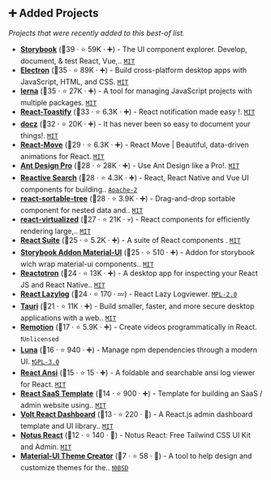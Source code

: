 ## ➕ Added Projects

_Projects that were recently added to this best-of list._

- <b><a href="https://github.com/storybookjs/storybook">Storybook</a></b> (🥇39 ·  ⭐ 59K · ➕) - The UI component explorer. Develop, document, & test React, Vue,.. <code><a href="http://bit.ly/34MBwT8">MIT</a></code>
- <b><a href="https://github.com/electron/electron">Electron</a></b> (🥇35 ·  ⭐ 89K · ➕) - Build cross-platform desktop apps with JavaScript, HTML, and CSS. <code><a href="http://bit.ly/34MBwT8">MIT</a></code>
- <b><a href="https://github.com/lerna/lerna">lerna</a></b> (🥈35 ·  ⭐ 27K · ➕) - A tool for managing JavaScript projects with multiple packages. <code><a href="http://bit.ly/34MBwT8">MIT</a></code>
- <b><a href="https://github.com/fkhadra/react-toastify">React-Toastify</a></b> (🥇33 ·  ⭐ 6.3K · ➕) - React notification made easy !. <code><a href="http://bit.ly/34MBwT8">MIT</a></code>
- <b><a href="https://github.com/doczjs/docz">docz</a></b> (🥈32 ·  ⭐ 20K · ➕) - It has never been so easy to document your things!. <code><a href="http://bit.ly/34MBwT8">MIT</a></code>
- <b><a href="https://github.com/sghall/react-move">React-Move</a></b> (🥈29 ·  ⭐ 6.3K · ➕) - React Move | Beautiful, data-driven animations for React. <code><a href="http://bit.ly/34MBwT8">MIT</a></code>
- <b><a href="https://github.com/ant-design/ant-design-pro">Ant Design Pro</a></b> (🥈28 ·  ⭐ 28K · ➕) - Use Ant Design like a Pro!. <code><a href="http://bit.ly/34MBwT8">MIT</a></code> <code><img src="https://gw.alipayobjects.com/zos/rmsportal/KDpgvguMpGfqaHPjicRK.svg" style="display:inline;" width="13" height="13"></code>
- <b><a href="https://github.com/appbaseio/reactivesearch">Reactive Search</a></b> (🥇28 ·  ⭐ 4.3K · ➕) - React, React Native and Vue UI components for building.. <code><a href="http://bit.ly/3nYMfla">Apache-2</a></code>
- <b><a href="https://github.com/frontend-collective/react-sortable-tree">react-sortable-tree</a></b> (🥇28 ·  ⭐ 3.9K · ➕) - Drag-and-drop sortable component for nested data and.. <code><a href="http://bit.ly/34MBwT8">MIT</a></code>
- <b><a href="https://github.com/bvaughn/react-virtualized">react-virtualized</a></b> (🥉27 ·  ⭐ 21K · 💀) - React components for efficiently rendering large,.. <code><a href="http://bit.ly/34MBwT8">MIT</a></code>
- <b><a href="https://github.com/rsuite/rsuite">React Suite</a></b> (🥉25 ·  ⭐ 5.2K · ➕) - A suite of React components . <code><a href="http://bit.ly/34MBwT8">MIT</a></code>
- <b><a href="https://github.com/react-theming/storybook-addon-material-ui">Storybook Addon Material-UI</a></b> (🥉25 ·  ⭐ 510 · ➕) - Addon for storybook wich wrap material-ui components.. <code><a href="http://bit.ly/34MBwT8">MIT</a></code> <code><img src="https://material-ui.com/static/favicon.ico" style="display:inline;" width="13" height="13"></code>
- <b><a href="https://github.com/infinitered/reactotron">Reactotron</a></b> (🥉24 ·  ⭐ 13K · ➕) - A desktop app for inspecting your React JS and React Native.. <code><a href="http://bit.ly/34MBwT8">MIT</a></code>
- <b><a href="https://github.com/mozilla-frontend-infra/react-lazylog">React Lazylog</a></b> (🥉24 ·  ⭐ 170 · 💤) - React Lazy Logviewer. <code><a href="http://bit.ly/3postzC">MPL-2.0</a></code>
- <b><a href="https://github.com/tauri-apps/tauri">Tauri</a></b> (🥉21 ·  ⭐ 11K · ➕) - Build smaller, faster, and more secure desktop applications with a web.. <code><a href="http://bit.ly/34MBwT8">MIT</a></code>
- <b><a href="https://github.com/JonnyBurger/remotion">Remotion</a></b> (🥇17 ·  ⭐ 5.9K · ➕) - Create videos programmatically in React. <code>❗Unlicensed</code>
- <b><a href="https://github.com/rvpanoz/luna">Luna</a></b> (🥉16 ·  ⭐ 940 · ➕) - Manage npm dependencies through a modern UI. <code><a href="http://bit.ly/2M0xdwT">❗️GPL-3.0</a></code>
- <b><a href="https://github.com/RaoHai/react-ansi">React Ansi</a></b> (🥉15 ·  ⭐ 15 · ➕) - A foldable and searchable ansi log viewer for React. <code><a href="http://bit.ly/34MBwT8">MIT</a></code>
- <b><a href="https://github.com/dunky11/react-saas-template">React SaaS Template</a></b> (🥉14 ·  ⭐ 900 · ➕) - Template for building an SaaS / admin website using.. <code><a href="http://bit.ly/34MBwT8">MIT</a></code>
- <b><a href="https://github.com/themesberg/volt-react-dashboard">Volt React Dashboard</a></b> (🥉13 ·  ⭐ 220 · 🐣) - A React.js admin dashboard template and UI library.. <code><a href="http://bit.ly/34MBwT8">MIT</a></code> <code><img src="https://getbootstrap.com/docs/5.0/assets/img/favicons/favicon-32x32.png" style="display:inline;" width="13" height="13"></code>
- <b><a href="https://github.com/creativetimofficial/notus-react">Notus React</a></b> (🥉12 ·  ⭐ 140 · 🐣) - Notus React: Free Tailwind CSS UI Kit and Admin. <code><a href="http://bit.ly/34MBwT8">MIT</a></code>
- <b><a href="https://github.com/bareynol/mui-theme-creator">Material-UI Theme Creator</a></b> (🥉7 ·  ⭐ 58 · 🐣) - A tool to help design and customize themes for the.. <code><a href="https://tldrlegal.com/search?q=0BSD">❗️0BSD</a></code> <code><img src="https://material-ui.com/static/favicon.ico" style="display:inline;" width="13" height="13"></code>

